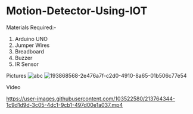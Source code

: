 # Motion-Detector-Using-IOT

Materials Required:-
1. Arduino UNO
2. Jumper Wires
3. Breadboard
4. Buzzer
5. IR Sensor

Pictures
![abc](https://user-images.githubusercontent.com/103522580/213764143-17388879-f348-4679-9d3a-2f32997ad9f3.png)
![193868568-2e476a7f-c2d0-4910-8a65-01b506c77e54](https://user-images.githubusercontent.com/103522580/213764246-0024a7a5-5f00-4f69-ab89-41a48d1c3baf.png)



Video




https://user-images.githubusercontent.com/103522580/213764344-1c9d1d9d-3c05-4dc1-9cb1-497d00e1a037.mp4



